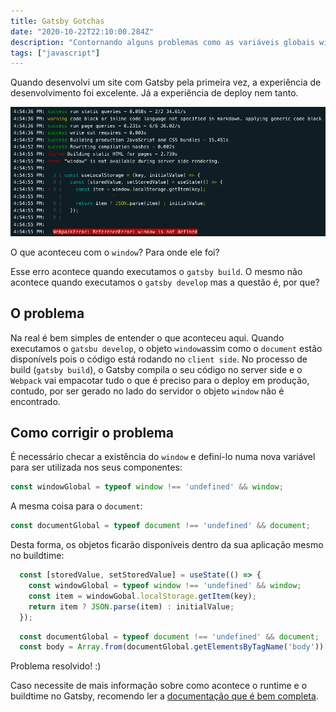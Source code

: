 ```yaml
---
title: Gatsby Gotchas
date: "2020-10-22T22:10:00.284Z"
description: "Contornando alguns problemas como as variáveis globais window ou document retornando undefined no Gatsby"
tags: ["javascript"]
---
```


Quando desenvolvi um site com Gatsby pela primeira vez, a experiência de desenvolvimento foi excelente. Já a experiência de deploy nem tanto.

![window is not defined](./deploy-error.jpg)

O que aconteceu com o `window`? Para onde ele foi?

Esse erro acontece quando executamos o `gatsby build`. O mesmo não acontece quando executamos o `gatsby develop` mas a questão é, por que?

## O problema

Na real é bem simples de entender o que aconteceu aqui. Quando executamos o `gatsbu develop`, o objeto `window`assim como o `document` estão disponívels pois o código está rodando no `client side`. No processo de build (`gatsby build`), o Gatsby compila o seu código no server side e o `Webpack` vai empacotar tudo o que é preciso para o deploy em produção, contudo, por ser gerado no lado do servidor o objeto `window` não é encontrado.

## Como corrigir o problema

É necessário checar a existência do `window` e definí-lo numa nova variável para ser utilizada nos seus componentes:

```javascript
const windowGlobal = typeof window !== 'undefined' && window;
```

A mesma coisa para o `document`:

```javascript
const documentGlobal = typeof document !== 'undefined' && document;
```

Desta forma, os objetos ficarão disponíveis dentro da sua aplicação mesmo no buildtime:

```javascript
  const [storedValue, setStoredValue] = useState(() => {
    const windowGlobal = typeof window !== 'undefined' && window;
    const item = windowGobal.localStorage.getItem(key);
    return item ? JSON.parse(item) : initialValue;
  });
```

```javascript
  const documentGlobal = typeof document !== 'undefined' && document;
  const body = Array.from(documentGlobal.getElementsByTagName('body'))[0];
```

Problema resolvido! :)

Caso necessite de mais informação sobre como acontece o runtime e o buildtime no Gatsby, recomendo ler a [documentação que é bem completa](https://www.gatsbyjs.com/docs/debugging-html-builds/).
